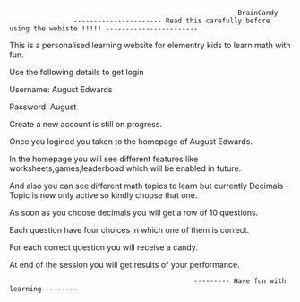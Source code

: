                                                              BrainCandy
                    ---------------------- Read this carefully before using the webiste !!!!! -----------------------

This is a personalised learning website for elementry kids to learn math with fun.

Use the following details to get login

Username: August Edwards

Password: August
	 
Create a new account is still on progress.

Once you logined you taken to the homepage of August Edwards.

In the homepage you will see different features like worksheets,games,leaderboad which will be enabled in future.

And also you can see different math topics to learn but currently Decimals - Topic is now only active so kindly choose that one.

As soon as you choose decimals you will get a row of 10 questions.

Each question have four choices in which one of them is correct.

For each correct question you will receive a candy.

At end of the session you will get results of your performance.

                                                  --------- Have fun with learning---------
